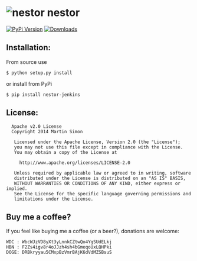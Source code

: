 <h1><img src="https://raw.githubusercontent.com/c0ding/nestor/master/doc/nestor.png" alt="nestor" title="nestor"> nestor</h1>

[![PyPi Version](http://img.shields.io/pypi/v/nestor-jenkins.svg)](https://pypi.python.org/pypi/nestor-jenkins/)   [![Downloads](http://img.shields.io/pypi/dm/nestor-jenkins.svg)](https://pypi.python.org/pypi/nestor-jenkins/)


## Installation:

From source use

    $ python setup.py install

or install from PyPi

    $ pip install nestor-jenkins

## License:

```
  Apache v2.0 License
  Copyright 2014 Martin Simon

   Licensed under the Apache License, Version 2.0 (the "License");
   you may not use this file except in compliance with the License.
   You may obtain a copy of the License at

     http://www.apache.org/licenses/LICENSE-2.0

   Unless required by applicable law or agreed to in writing, software
   distributed under the License is distributed on an "AS IS" BASIS,
   WITHOUT WARRANTIES OR CONDITIONS OF ANY KIND, either express or implied.
   See the License for the specific language governing permissions and
   limitations under the License.

```

## Buy me a coffee?

If you feel like buying me a coffee (or a beer?), donations are welcome:

```
WDC : WbcWJzVD8yXt3yLnnkCZtwQo4YgSUdELkj
HBN : F2Zs4igv8r4oJJzh4sh4bGmeqoUxLQHPki
DOGE: DRBkryyau5CMxpBzVmrBAjK6dVdMZSBsuS
```
